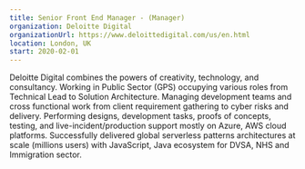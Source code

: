 ```yaml
---
title: Senior Front End Manager - (Manager)
organization: Deloitte Digital
organizationUrl: https://www.deloittedigital.com/us/en.html
location: London, UK
start: 2020-02-01
---
```


Deloitte Digital combines the powers of creativity, technology, and consultancy.
Working in Public Sector (GPS) occupying various roles from Technical Lead to Solution Architecture. Managing development teams and cross functional work from client requirement gathering to cyber risks and delivery. Performing designs, development tasks, proofs of concepts, testing, and live-incident/production support mostly on Azure, AWS cloud platforms.
Successfully delivered global serverless patterns architectures at scale (millions users) with JavaScript, Java ecosystem for DVSA, NHS and Immigration sector.